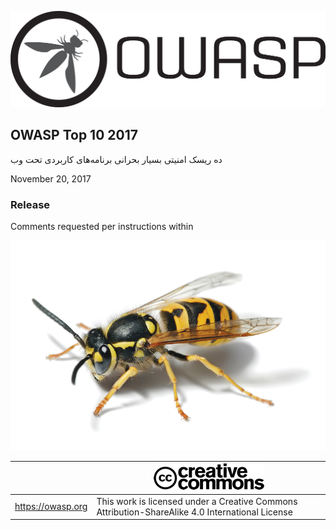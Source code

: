 ![OWASP LOGO](images/OWASP_logo.png)

## OWASP Top 10 2017

 ده ریسک امنیتی بسیار بحرانی برنامه‌های کاربردی تحت وب

November 20, 2017

### Release

Comments requested per instructions within

![WASP Logo URL TBA](images/front-wasp.png)

|  | ![Creative Commons License Logo](images/front-cc.png) |
| -- | -- |
| https://owasp.org | This work is licensed under a Creative Commons Attribution-ShareAlike 4.0 International License |





